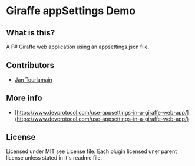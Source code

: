 # Giraffe appSettings Demo 

## What is this?
A F# Giraffe web application using an appsettings.json file.

## Contributors

- [Jan Tourlamain](https://github.com/jtourlamain "Jan Tourlamain GitHub")

## More info 

- [https://www.devprotocol.com/use-appsettings-in-a-giraffe-web-app/](https://www.devprotocol.com/use-appsettings-in-a-giraffe-web-app/)

## License

Licensed under MIT see License file. Each plugin licensed uner parent license unless stated in it's readme file.
